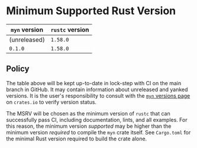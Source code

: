 # Minimum Supported Rust Version

| `myn` version | `rustc` version |
|---------------|-----------------|
| (unreleased)  | `1.58.0`        |
| `0.1.0`       | `1.58.0`        |

## Policy

The table above will be kept up-to-date in lock-step with CI on the main branch in GitHub. It may contain information about unreleased and yanked versions. It is the user's responsibility to consult with the [`myn` versions page](https://crates.io/crates/myn/versions) on `crates.io` to verify version status.

The MSRV will be chosen as the minimum version of `rustc` that can successfully pass CI, including documentation, lints, and all examples. For this reason, the minimum version _supported_ may be higher than the minimum version _required_ to compile the `myn` crate itself. See `Cargo.toml` for the minimal Rust version required to build the crate alone.
